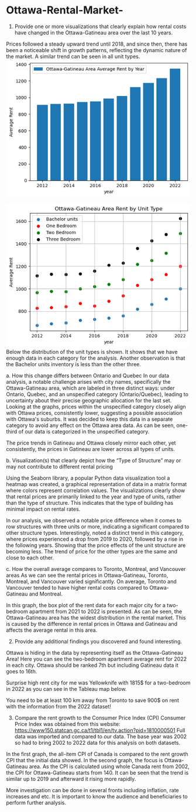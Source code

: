 # Ottawa-Rental-Market-
1)	Provide one or more visualizations that clearly explain how rental costs have changed in the Ottawa-Gatineau area over the last 10 years.


Prices followed a steady upward trend until 2018, and since then, there has been a noticeable shift in growth patterns, reflecting the dynamic nature of the market. A similar trend can be seen in all unit types.
![Image](Data/Ottawa_Gatineau_Area_Average_Rent_by_Year.png)
   

![Image](Data/rent_per_year_per_unit_type.png)
Below the distribution of the unit types is shown. It shows that we have enough data in each category for the analysis. Another observation is that the Bachelor units inventory is less than the other three.
 
 

a.	How this change differs between Ontario and Quebec
In our data analysis, a notable challenge arises with city names, specifically the Ottawa-Gatineau area, which are labeled in three distinct ways: under Ontario, Quebec, and an unspecified category (Ontario/Quebec), leading to uncertainty about their precise geographic allocation for the last set.
Looking at the graphs, prices within the unspecified category closely align with Ottawa prices, consistently lower, suggesting a possible association with Ottawa's suburbs. It was decided to keep this data in a separate category to avoid any effect on the Ottawa  area data. As can be seen, one-third of our data is categorized in the unspecified category.

  



The price trends in Gatineau and Ottawa closely mirror each other, yet consistently, the prices in Gatineau are lower across all types of units.

 	 
 	 


 

b.	Visualization(s) that clearly depict how the “Type of Structure” may or may not contribute to different rental pricing

Using the Seaborn library, a popular Python data visualization tool a heatmap was created, a graphical representation of data in a matrix format where colors represent correlation values. The visualizations clearly show that rental prices are primarily linked to the year and type of units, rather than the type of structure. This indicates that the type of building has minimal impact on rental rates.

 

In our analysis, we observed a notable price difference when it comes to row structures with three units or more, indicating a significant compared to other structure types. Interestingly, noted a distinct trend in this category, where prices experienced a drop from 2019 to 2020, followed by a rise in the following years. Showing that the price effects of the unit structure are becoming less. The trend of price for the other types are the same and close to each other.
 
	
c.	How the overall average compares to Toronto, Montreal, and Vancouver areas
As we can see the rental prices in Ottawa-Gatineau, Toronto, Montreal, and Vancouver varied significantly. On average, Toronto and Vancouver tended to have higher rental costs compared to Ottawa-Gatineau and Montreal.

 
In this graph, the box plot of the rent data for each major city for a two-bedroom apartment from 2021 to 2022 is presented. As can be seen, the Ottawa-Gatineau area has the widest distribution in the rental market. This is caused by the difference in rental prices in Ottawa and Gatineau and affects the average rental in this area.
 
 

2)	Provide any additional findings you discovered and found interesting.

Ottawa is hiding in the data by representing itself as the Ottawa-Gatineau Area! Here you can see the two-bedroom apartment average rent for 2022 in each city. Ottawa should be ranked 7th but including Gatineau data it goes to 16th.

 


Surprise high rent city for me was Yellowknife with 1815$ for a two-bedroom in 2022 as you can see in the Tableau map below. 
 

You need to be at least 100 km away from Toronto to save 900$ on rent with the information from the 2022 dataset!
 



3)	Compare the rent growth to the Consumer Price Index (CPI)
Consumer Price Index was obtained from this website:   https://www150.statcan.gc.ca/t1/tbl1/en/tv.action?pid=1810000501
Full data was imported and compared to our data. The base year was 2002 so had to bring 2002 to 2022 data for this analysis on both datasets.

In the first graph, the all-item CPI of Canada is compared to the rent growth CPI that the initial data showed. In the second graph, the focus is Ottawa-Gatineau area. As the CPI is calculated using whole Canada rent from 2002, the CPI for Ottawa-Gatineau starts from 140. It can be seen that the trend is similar up to 2019 and afterward it rising more rapidly.

   





More investigation can be done in several fronts including inflation, rate increases and etc. It is important to know the audience and beneficiaries to perform further analysis.
